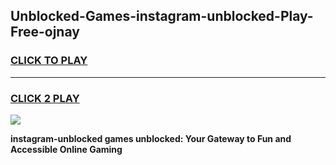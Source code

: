 
## Unblocked-Games-instagram-unblocked-Play-Free-ojnay
<h3>
<a href="https://premium76.site?title=instagram-unblocked&ref=12A">CLICK TO PLAY</a></h3>
<hr>

<h3>
<a href="https://premium76.site?title=instagram-unblocked&ref=12A">CLICK 2 PLAY</a>
  
</h3>

<a href="https://premium76.site?title=instagram-unblocked&ref=12A"><img src="https://clearcache.store/games.png"></a>


**instagram-unblocked games unblocked: Your Gateway to Fun and Accessible Online Gaming**
